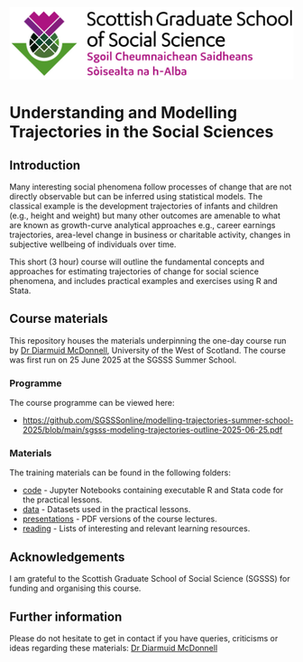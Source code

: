 ![SGSSS Logo](img/SGSSS_Stacked.png)

# Understanding and Modelling Trajectories in the Social Sciences

## Introduction

Many interesting social phenomena follow processes of change that are not directly observable but can be inferred using statistical models. The classical example is the development trajectories of infants and children (e.g., height and weight) but many other outcomes are amenable to what are known as growth-curve analytical approaches e.g., career earnings trajectories, area-level change in business or charitable activity, changes in subjective wellbeing of individuals over time.

This short (3 hour) course will outline the fundamental concepts and approaches for estimating trajectories of change for social science phenomena, and includes practical examples and exercises using R and Stata.

## Course materials

This repository houses the materials underpinning the one-day course run by [Dr Diarmuid McDonnell](https://research-portal.uws.ac.uk/en/persons/diarmuid-mcdonnell), University of the West of Scotland. The course was first run on 25 June 2025 at the SGSSS Summer School.

### Programme

The course programme can be viewed here:
* https://github.com/SGSSSonline/modelling-trajectories-summer-school-2025/blob/main/sgsss-modeling-trajectories-outline-2025-06-25.pdf

### Materials

The training materials can be found in the following folders:
* [code](./code) - Jupyter Notebooks containing executable R and Stata code for the practical lessons.
* [data](./data) - Datasets used in the practical lessons.
* [presentations](./presentations) - PDF versions of the course lectures.
* [reading](./reading) - Lists of interesting and relevant learning resources.

## Acknowledgements

I am grateful to the Scottish Graduate School of Social Science (SGSSS) for funding and organising this course.

## Further information

Please do not hesitate to get in contact if you have queries, criticisms or ideas regarding these materials: [Dr Diarmuid McDonnell](mailto:diarmuid.mcdonnell@uws.ac.uk)